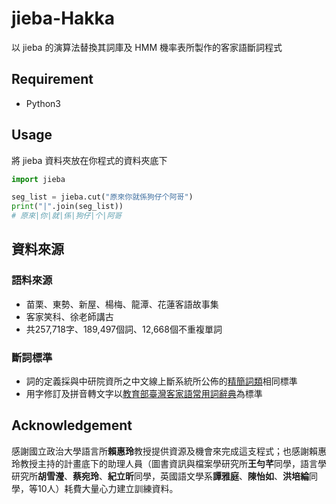 # jieba-Hakka

以 jieba 的演算法替換其詞庫及 HMM 機率表所製作的客家語斷詞程式

## Requirement

- Python3

## Usage

將 jieba 資料夾放在你程式的資料夾底下

```python
import jieba

seg_list = jieba.cut("原來你就係狗仔个阿哥") 
print("|".join(seg_list))
# 原來|你|就|係|狗仔|个|阿哥
```

## 資料來源

### 語料來源

- 苗栗、東勢、新屋、楊梅、龍潭、花蓮客語故事集
- 客家笑科、徐老師講古
- 共257,718字、189,497個詞、12,668個不重複單詞

### 斷詞標準

- 詞的定義採與中研院資所之中文線上斷系統所公佈的[精簡詞類](http://ckipsvr.iis.sinica.edu.tw/cat.htm)相同標準
- 用字修訂及拼音轉文字以[教育部臺灣客家語常用詞辭典](http://hakka.dict.edu.tw/hakkadict/index.htm)為標準

## Acknowledgement

感謝國立政治大學語言所**賴惠玲**教授提供資源及機會來完成這支程式；也感謝賴惠玲教授主持的計畫底下的助理人員（圖書資訊與檔案學研究所**王勻芊**同學，語言學研究所**胡雪瀅**、**蔡宛玲**、**紀立昕**同學，英國語文學系**譚雅庭**、**陳怡如**、**洪培綸**同學，等10人）耗費大量心力建立訓練資料。
